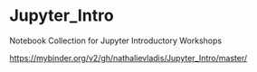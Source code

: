 # Jupyter_Intro
Notebook Collection for Jupyter Introductory Workshops



https://mybinder.org/v2/gh/nathalievladis/Jupyter_Intro/master/
